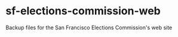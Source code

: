 sf-elections-commission-web
===========================

Backup files for the San Francisco Elections Commission's web site
